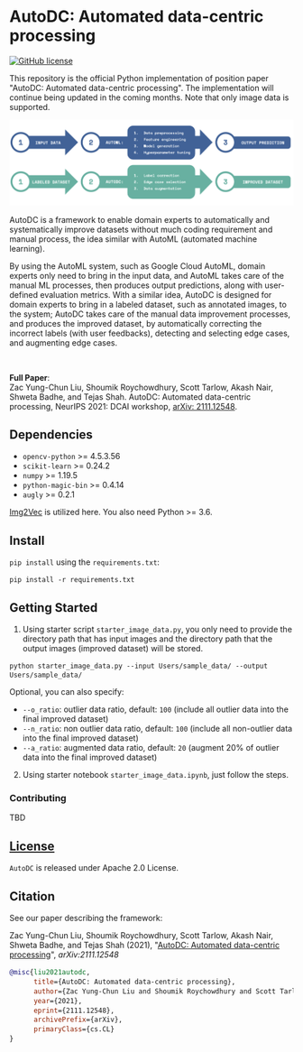 # AutoDC: Automated data-centric processing

[![GitHub license](https://img.shields.io/github/license/gohypeegiant/AutoDC)](https://github.com/gohypergiant/AutoDC/blob/main/LICENSE.txt)

This repository is the official Python implementation of position paper "AutoDC: Automated data-centric processing". The implementation will continue being updated in the coming months. Note that only image data is supported.

![image](Fig_1.png)

AutoDC is a framework to enable domain experts to automatically and systematically improve datasets without much coding requirement and manual process, the idea similar with AutoML (automated machine learning).

By using the AutoML system, such as Google Cloud AutoML, domain experts only need to bring in the input data, and AutoML takes care of the manual ML processes, then produces output predictions, along with user-defined evaluation metrics. With a similar idea, AutoDC is designed for domain experts to bring in a labeled dataset, such as annotated images, to the system; AutoDC takes care of the manual data improvement processes, and produces the improved dataset, by automatically correcting the incorrect labels (with user feedbacks), detecting and selecting edge cases, and augmenting edge cases.

<br>

**Full Paper**:<br>
Zac Yung-Chun Liu, Shoumik Roychowdhury, Scott Tarlow, Akash Nair, Shweta Badhe, and Tejas Shah. AutoDC: Automated data-centric processing, NeurIPS 2021: DCAI workshop, [arXiv: 2111.12548](https://arxiv.org/abs/2111.12548).


## Dependencies

- `opencv-python` >= 4.5.3.56
- `scikit-learn` >= 0.24.2
- `numpy` >= 1.19.5
- `python-magic-bin` >= 0.4.14
- `augly` >= 0.2.1

[Img2Vec](https://github.com/jaredwinick/img2vec-keras) is utilized here. You also need Python >= 3.6. 

## Install

`pip install` using the `requirements.txt`:

```shell
pip install -r requirements.txt
```

## Getting Started

1. Using starter script `starter_image_data.py`, you only need to provide the directory path that has input images and the directory path that the output images (improved dataset) will be stored.

```shell
python starter_image_data.py --input Users/sample_data/ --output Users/sample_data/
```

Optional, you can also specify:
- `--o_ratio`: outlier data ratio, default: `100` (include all outlier data into the final improved dataset)
- `--n_ratio`: non outlier data ratio, default: `100` (include all non-outlier data into the final improved dataset)
- `--a_ratio`: augmented data ratio, default: `20` (augment 20% of outlier data into the final improved dataset)

2. Using starter notebook `starter_image_data.ipynb`, just follow the steps.


### Contributing
TBD

## [License](https://github.com/gohypergiant/AutoDC/blob/stable/LICENSE)


`AutoDC` is released under Apache 2.0 License.

## Citation

See our paper describing the framework:

Zac Yung-Chun Liu, Shoumik Roychowdhury, Scott Tarlow, Akash Nair, Shweta Badhe, and Tejas Shah (2021), "[AutoDC: Automated data-centric processing](https://arxiv.org/abs/2111.12548)", *arXiv:2111.12548*

```bibtex
@misc{liu2021autodc,
      title={AutoDC: Automated data-centric processing},
      author={Zac Yung-Chun Liu and Shoumik Roychowdhury and Scott Tarlow and Akash Nair and Shweta Badhe and Tejas Shah},
      year={2021},
      eprint={2111.12548},
      archivePrefix={arXiv},
      primaryClass={cs.CL}
}
